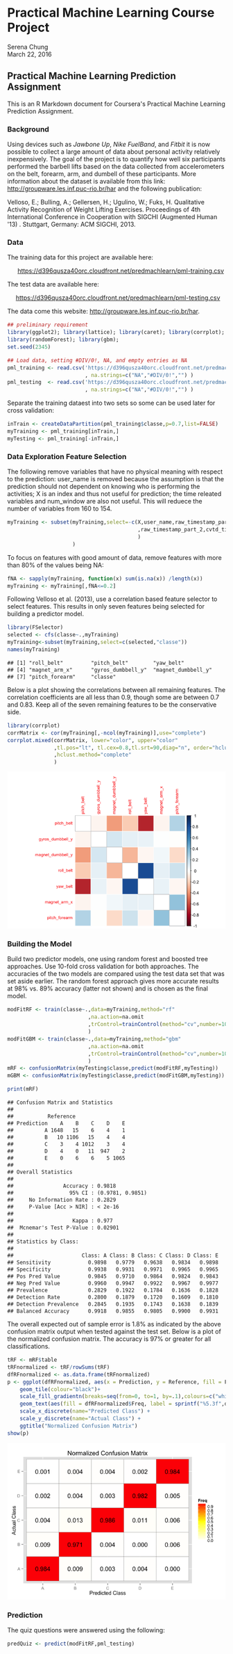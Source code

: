 # Practical Machine Learning Course Project
Serena Chung  
March 22, 2016  

##  Practical Machine Learning Prediction Assignment

This is an R Markdown document for Coursera's Practical Machine Learning Prediction Assignment.

### Background

Using devices such as *Jawbone Up*, *Nike FuelBand*, and *Fitbit* it is now possible to collect a large amount of data about personal activity relatively inexpensively. The goal of the project is to quantify how well six participants performed the barbell lifts based on the data collected from accelerometers on the belt, forearm, arm, and dumbell of these participants. More information about the dataset is available from this link: http://groupware.les.inf.puc-rio.br/har and the following publication:

Velloso, E.; Bulling, A.; Gellersen, H.; Ugulino, W.; Fuks, H. Qualitative Activity Recognition of Weight Lifting Exercises. Proceedings of 4th International Conference in Cooperation with SIGCHI (Augmented Human '13) . Stuttgart, Germany: ACM SIGCHI, 2013.

### Data

The training data for this project are available here:

&nbsp;&nbsp; &nbsp;&nbsp; https://d396qusza40orc.cloudfront.net/predmachlearn/pml-training.csv

The test data are available here:

&nbsp;&nbsp;&nbsp;&nbsp; https://d396qusza40orc.cloudfront.net/predmachlearn/pml-testing.csv

The data come this website: http://groupware.les.inf.puc-rio.br/har.


```r
## preliminary requirement
library(ggplot2); library(lattice); library(caret); library(corrplot);
library(randomForest); library(gbm);
set.seed(2345)
```


```r
## Load data, setting #DIV/0!, NA, and empty entries as NA
pml_training <- read.csv('https://d396qusza40orc.cloudfront.net/predmachlearn/pml-training.csv'
                         , na.strings=c("NA","#DIV/0!","") )
pml_testing  <- read.csv('https://d396qusza40orc.cloudfront.net/predmachlearn/pml-testing.csv'
                         , na.strings=c("NA","#DIV/0!","") )
```

Separate the training dataest into two sets so some can be used later for cross validation:

```r
inTrain <- createDataPartition(pml_training$classe,p=0.7,list=FALSE)
myTraining <- pml_training[inTrain,] 
myTesting <- pml_training[-inTrain,] 
```

### Data Exploration Feature Selection

The following remove variables that have no physical meaning with respect to the prediction:  user_name is removed because the assumption is that the prediction should not dependent on knowing who is performing the activities; X is an index and thus not useful for prediction; the time releated variables and num_window are also not useful.  This will reduece the number of variables from 160 to 154.

```r
myTraining <- subset(myTraining,select=-c(X,user_name,raw_timestamp_part_1
                                          ,raw_timestamp_part_2,cvtd_timestamp,num_window
                                          )
                     )
```

To focus on features with good amount of data, remove features with more than 80% of the values being NA:

```r
fNA <- sapply(myTraining, function(x) sum(is.na(x)) /length(x))
myTraining <- myTraining[,fNA<=0.2]
```

Following Velloso et al. (2013), use a correlation based feature selector to select features.
This results in only seven features being selected for building a predictor model.

```r
library(FSelector)
selected <- cfs(classe~.,myTraining)
myTraining<-subset(myTraining,select=c(selected,"classe")) 
names(myTraining)
```

```
## [1] "roll_belt"         "pitch_belt"        "yaw_belt"         
## [4] "magnet_arm_x"      "gyros_dumbbell_y"  "magnet_dumbbell_y"
## [7] "pitch_forearm"     "classe"
```

Below is a plot showing the correlations between all remaining features. The correlation coefficients are all less than 0.9, though some are between 0.7 and 0.83. Keep all of the seven remaining features to be the conservative side.

```r
library(corrplot)
corrMatrix <- cor(myTraining[,-ncol(myTraining)],use="complete")
corrplot.mixed(corrMatrix, lower="color", upper="color"
               ,tl.pos="lt", tl.cex=0.8,tl.srt=90,diag="n", order="hclust"
               ,hclust.method="complete"
               )
```

![](index_files/figure-html/corrplot-1.png)

### Building the Model

Build two predictor models, one using random forest and boosted tree approaches. Use 10-fold cross validation for both approaches.  The accuracies of the two models are compared using the test data set that was set aside earlier. The random forest approach gives more accurate results at 98% vs. 89% accuracy (latter not shown) and is chosen as the final model.  

```r
modFitRF <- train(classe~.,data=myTraining,method="rf"
                          ,na.action=na.omit
                          ,trControl=trainControl(method="cv",number=10)
                          )
modFitGBM <- train(classe~.,data=myTraining,method="gbm"
                          ,na.action=na.omit
                          ,trControl=trainControl(method="cv",number=10)
                          )
mRF <- confusionMatrix(myTesting$classe,predict(modFitRF,myTesting))
mGBM <- confusionMatrix(myTesting$classe,predict(modFitGBM,myTesting))
```


```r
print(mRF)
```

```
## Confusion Matrix and Statistics
## 
##           Reference
## Prediction    A    B    C    D    E
##          A 1648   15    6    4    1
##          B   10 1106   15    4    4
##          C    3    4 1012    3    4
##          D    4    0   11  947    2
##          E    0    6    6    5 1065
## 
## Overall Statistics
##                                           
##                Accuracy : 0.9818          
##                  95% CI : (0.9781, 0.9851)
##     No Information Rate : 0.2829          
##     P-Value [Acc > NIR] : < 2e-16         
##                                           
##                   Kappa : 0.977           
##  Mcnemar's Test P-Value : 0.02901         
## 
## Statistics by Class:
## 
##                      Class: A Class: B Class: C Class: D Class: E
## Sensitivity            0.9898   0.9779   0.9638   0.9834   0.9898
## Specificity            0.9938   0.9931   0.9971   0.9965   0.9965
## Pos Pred Value         0.9845   0.9710   0.9864   0.9824   0.9843
## Neg Pred Value         0.9960   0.9947   0.9922   0.9967   0.9977
## Prevalence             0.2829   0.1922   0.1784   0.1636   0.1828
## Detection Rate         0.2800   0.1879   0.1720   0.1609   0.1810
## Detection Prevalence   0.2845   0.1935   0.1743   0.1638   0.1839
## Balanced Accuracy      0.9918   0.9855   0.9805   0.9900   0.9931
```

The overall expected out of sample error is 1.8% as indicated by the above confusion matrix output when tested against the test set.  Below is a plot of the normalized confusion matrix.  The accuracy is 97% or greater for all classifications. 

```r
tRF <- mRF$table
tRFnormalized <- tRF/rowSums(tRF)
dfRFnormalized <- as.data.frame(tRFnormalized)
p <- ggplot(dfRFnormalized, aes(x = Prediction, y = Reference, fill = Freq)) +
    geom_tile(colour="black")+
    scale_fill_gradientn(breaks=seq(from=0, to=1, by=.1),colours=c("white","yellow","red")) +
    geom_text(aes(fill = dfRFnormalized$Freq, label = sprintf("%5.3f",dfRFnormalized$Freq)))+
    scale_x_discrete(name="Predicted Class") +
    scale_y_discrete(name="Actual Class") +
    ggtitle("Normalized Confusion Matrix")
show(p)
```

![](index_files/figure-html/confusion-1.png)


### Prediction

The quiz questions were answered using the following:

```r
predQuiz <- predict(modFitRF,pml_testing)
```

